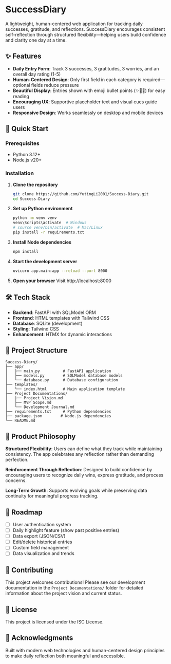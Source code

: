 # SuccessDiary

A lightweight, human-centered web application for tracking daily successes, gratitude, and reflections. SuccessDiary encourages consistent self-reflection through structured flexibility—helping users build confidence and clarity one day at a time.

## ✨ Features

- **Daily Entry Form**: Track 3 successes, 3 gratitudes, 3 worries, and an overall day rating (1-5)
- **Human-Centered Design**: Only first field in each category is required—optional fields reduce pressure
- **Beautiful Display**: Entries shown with emoji bullet points (✨🙏💭) for easy reading
- **Encouraging UX**: Supportive placeholder text and visual cues guide users
- **Responsive Design**: Works seamlessly on desktop and mobile devices

## 🚀 Quick Start

### Prerequisites
- Python 3.12+
- Node.js v20+

### Installation

1. **Clone the repository**
   ```bash
   git clone https://github.com/YutingLi2001/Success-Diary.git
   cd Success-Diary
   ```

2. **Set up Python environment**
   ```bash
   python -m venv venv
   venv\Scripts\activate  # Windows
   # source venv/bin/activate  # Mac/Linux
   pip install -r requirements.txt
   ```

3. **Install Node dependencies**
   ```bash
   npm install
   ```

4. **Start the development server**
   ```bash
   uvicorn app.main:app --reload --port 8000
   ```

5. **Open your browser**
   Visit http://localhost:8000

## 🛠️ Tech Stack

- **Backend**: FastAPI with SQLModel ORM
- **Frontend**: HTML templates with Tailwind CSS
- **Database**: SQLite (development)
- **Styling**: Tailwind CSS
- **Enhancement**: HTMX for dynamic interactions

## 📁 Project Structure

```
Success-Diary/
├── app/
│   ├── main.py          # FastAPI application
│   ├── models.py        # SQLModel database models
│   └── database.py      # Database configuration
├── templates/
│   └── index.html       # Main application template
├── Project Documentations/
│   ├── Project Vision.md
│   ├── MVP Scope.md
│   └── Development Journal.md
├── requirements.txt     # Python dependencies
├── package.json        # Node.js dependencies
└── README.md
```

## 🎯 Product Philosophy

**Structured Flexibility**: Users can define what they track while maintaining consistency. The app celebrates any reflection rather than demanding perfection.

**Reinforcement Through Reflection**: Designed to build confidence by encouraging users to recognize daily wins, express gratitude, and process concerns.

**Long-Term Growth**: Supports evolving goals while preserving data continuity for meaningful progress tracking.

## 🔮 Roadmap

- [ ] User authentication system
- [ ] Daily highlight feature (show past positive entries)
- [ ] Data export (JSON/CSV)
- [ ] Edit/delete historical entries
- [ ] Custom field management
- [ ] Data visualization and trends

## 🤝 Contributing

This project welcomes contributions! Please see our development documentation in the `Project Documentations/` folder for detailed information about the project vision and current status.

## 📄 License

This project is licensed under the ISC License.

## 🙏 Acknowledgments

Built with modern web technologies and human-centered design principles to make daily reflection both meaningful and accessible.